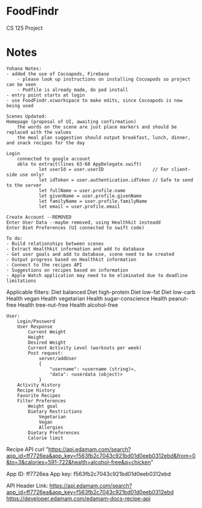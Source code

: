# FoodFindr
CS 125 Project

# Notes
```
Yohana Notes:
- added the use of Cocoapods, Firebase
	- please look up instructions on installing Cocoapods so project can be seen
	- Podfile is already made, do pod install
- entry point starts at login
- use FoodFindr.xcworkspace to make edits, since Cocoapods is now being used

Scenes Updated:
Homepage (proposal of UI, awaiting confirmation)
	the words on the scene are just place markers and should be replaced with the values
	the meal plan suggestion should output breakfast, lunch, dinner, and snack recipes for the day

Login
	connected to google account
	able to extract(lines 63-68 AppDelegate.swift)
            let userId = user.userID                  // For client-side use only!
            let idToken = user.authentication.idToken // Safe to send to the server
            let fullName = user.profile.name
            let givenName = user.profile.givenName
            let familyName = user.profile.familyName
            let email = user.profile.email
	
Create Account --REMOVED 
Enter User Data --maybe removed, using Healthkit insteadd
Enter Diet Preferences (UI connected to swift code)

To do:
- Build relationships between scenes
- Extract Healthkit information and add to database
- Get user goals and add to database, scene need to be created
- Output progress based on Healthkit information
- Connect to the recipes API
- Suggestions on recipes based on information
- Apple Watch application may need to be eliminated due to deadline limitations

```
Applicable filters:
Diet balanced
Diet high-protein
Diet low-fat
Diet low-carb
Health vegan
Health vegetarian
Health sugar-conscience
Health peanut-free
Health tree-nut-free
Health alcohol-free
```
User:
	Login/Password
	User Response
		Current Weight
		Height
		Desired Weight
		Current Activity Level (workouts per week)
		Post request:
			server/addUser
			{
				"username": <username (string)>,
				"data": <userdata (object)>
			}
	Activity History
	Recipe History
	Favorite Recipes
	Filter Preferences
		Weight goal
		Dietary Restrictions
			Vegetarian
			Vegan
			Allergies
		Dietary Preferences
		Calorie limit
```
Recipe API
curl "https://api.edamam.com/search?app_id=ff7726ea&app_key=f563fb2c7043c921bd01d0eeb0312ebd&from=0&to=3&calories=591-722&health=alcohol-free&q=chicken"

App ID: ff7726ea
App key: f563fb2c7043c921bd01d0eeb0312ebd

API Header Link:
https://api.edamam.com/search?app_id=ff7726ea&app_key=f563fb2c7043c921bd01d0eeb0312ebd
https://developer.edamam.com/edamam-docs-recipe-api

